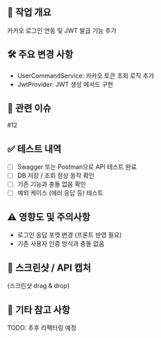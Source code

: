 ## 📌 작업 개요
카카오 로그인 연동 및 JWT 발급 기능 추가

## 🛠 주요 변경 사항
- UserCommandService: 카카오 토큰 조회 로직 추가
- JwtProvider: JWT 생성 메서드 구현

## 🔗 관련 이슈
#12

## ✅ 테스트 내역
- [ ] Swagger 또는 Postman으로 API 테스트 완료
- [ ] DB 저장 / 조회 정상 동작 확인
- [ ] 기존 기능과 충돌 없음 확인
- [ ] 예외 케이스 (에러 응답 등) 테스트

## ⚠️ 영향도 및 주의사항
- 로그인 응답 포맷 변경 (프론트 반영 필요)
- 기존 사용자 인증 방식과 충돌 없음

## 📸 스크린샷 / API 캡처
(스크린샷 drag & drop)

## 💬 기타 참고 사항
TODO: 추후 리팩터링 예정
